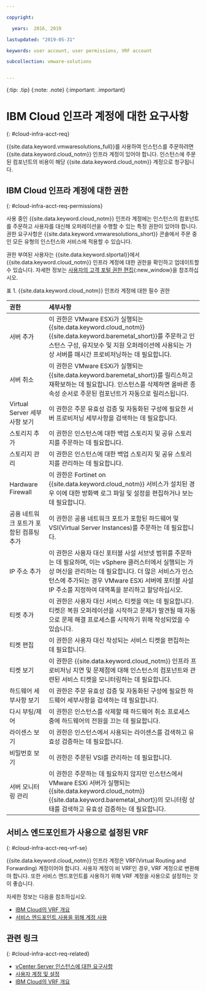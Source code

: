 ```yaml
---

copyright:

  years:  2016, 2019

lastupdated: "2019-05-31"

keywords: user account, user permissions, VRF account

subcollection: vmware-solutions


---
```


{:tip: .tip}
{:note: .note}
{:important: .important}

# IBM Cloud 인프라 계정에 대한 요구사항
{: #cloud-infra-acct-req}

{{site.data.keyword.vmwaresolutions_full}}를 사용하여 인스턴스를 주문하려면 {{site.data.keyword.cloud_notm}} 인프라 계정이 있어야 합니다. 인스턴스에 주문된 컴포넌트의 비용이 해당 {{site.data.keyword.cloud_notm}} 계정으로 청구됩니다.

## IBM Cloud 인프라 계정에 대한 권한
{: #cloud-infra-acct-req-permissions}

사용 중인 {{site.data.keyword.cloud_notm}} 인프라 계정에는 인스턴스의 컴포넌트를 주문하고 사용자를 대신해 오퍼레이션을 수행할 수 있는 특정 권한이 있어야 합니다. 권한 요구사항은 {{site.data.keyword.vmwaresolutions_short}} 콘솔에서 주문 중인 모든 유형의 인스턴스와 서비스에 적용할 수 있습니다.

권한 부여된 사용자는 {{site.data.keyword.slportal}}에서 {{site.data.keyword.cloud_notm}} 인프라 계정에 대한 권한을 확인하고 업데이트할 수 있습니다. 자세한 정보는 [사용자의 고객 포털 권한 편집](/docs/customer-portal?topic=customer-portal-customerportal_accuserprof#cp_editusercpperm){:new_window}을 참조하십시오.

표 1. {{site.data.keyword.cloud_notm}} 인프라 계정에 대한 필수 권한

|권한         |세부사항                                 |
|:------------------ |:--------------------------------------- |
|서버 추가 |이 권한은 VMware ESXi가 실행되는 {{site.data.keyword.cloud_notm}} {{site.data.keyword.baremetal_short}}를 주문하고 인스턴스 구성, 유지보수 및 지원 오퍼레이션에 사용되는 가상 서버를 매시간 프로비저닝하는 데 필요합니다. |
|서버 취소 |이 권한은 VMware ESXi가 실행되는 {{site.data.keyword.baremetal_short}}를 릴리스하고 재확보하는 데 필요합니다. 인스턴스를 삭제하면 올바른 종속성 순서로 주문된 컴포넌트가 자동으로 릴리스됩니다. |
|Virtual Server 세부사항 보기 |이 권한은 주문 유효성 검증 및 자동화된 구성에 필요한 서버 프로비저닝 세부사항을 검색하는 데 필요합니다. |
|스토리지 추가 |이 권한은 인스턴스에 대한 백업 스토리지 및 공유 스토리지를 주문하는 데 필요합니다. |
|스토리지 관리 |이 권한은 인스턴스에 대한 백업 스토리지 및 공유 스토리지를 관리하는 데 필요합니다. |
|Hardware Firewall |이 권한은 Fortinet on {{site.data.keyword.cloud_notm}} 서비스가 설치된 경우 이에 대한 방화벽 로그 파일 및 설정을 편집하거나 보는 데 필요합니다. |
| 공용 네트워크 포트가 포함된 컴퓨팅 추가 |이 권한은 공용 네트워크 포트가 포함된 하드웨어 및 VSI(Virtual Server Instances)를 주문하는 데 필요합니다. |
|IP 주소 추가 |이 권한은 사용자 대신 포터블 사설 서브넷 범위를 주문하는 데 필요하며, 이는 vSphere 클러스터에서 실행되는 가상 머신을 관리하는 데 필요합니다. 더 많은 서비스가 인스턴스에 추가되는 경우 VMware ESXi 서버에 포터블 사설 IP 주소를 지정하여 대역폭을 분리하고 할당하십시오. |
|티켓 추가 |이 권한은 사용자 대신 서비스 티켓을 여는 데 필요합니다. 티켓은 복원 오퍼레이션을 시작하고 문제가 발견될 때 자동으로 문제 해결 프로세스를 시작하기 위해 작성되었을 수 있습니다. |
|티켓 편집 |이 권한은 사용자 대신 작성되는 서비스 티켓을 편집하는 데 필요합니다. |
|티켓 보기 |이 권한은 {{site.data.keyword.cloud_notm}} 인프라 프로비저닝 지연 및 문제점에 대해 인스턴스의 컴포넌트와 관련된 서비스 티켓을 모니터링하는 데 필요합니다. |
|하드웨어 세부사항 보기 |이 권한은 주문 유효성 검증 및 자동화된 구성에 필요한 하드웨어 세부사항을 검색하는 데 필요합니다. |
| 다시 부팅/제어 | 이 권한은 인스턴스를 삭제할 때 하드웨어 취소 프로세스 중에 하드웨어의 전원을 끄는 데 필요합니다. |
|라이센스 보기 |이 권한은 인스턴스에서 사용되는 라이센스를 검색하고 유효성 검증하는 데 필요합니다. |
|비밀번호 보기 |이 권한은 주문된 VSI를 관리하는 데 필요합니다. |
| 서버 모니터링 관리 |이 권한은 주문하는 데 필요하지 않지만 인스턴스에서 VMware ESXi 서버가 실행되는 {{site.data.keyword.cloud_notm}} {{site.data.keyword.baremetal_short}}의 모니터링 상태를 검색하고 유효성 검증하는 데 필요합니다. |

## 서비스 엔드포인트가 사용으로 설정된 VRF
{: #cloud-infra-acct-req-vrf-se}

{{site.data.keyword.cloud_notm}} 인프라 계정은 VRF(Virtual Routing and Forwarding) 계정이어야 합니다. 사용자 계정이 비 VRF인 경우, VRF 계정으로 변환해야 합니다. 또한 서비스 엔드포인트를 사용하기 위해 VRF 계정을 사용으로 설정하는 것이 좋습니다.

자세한 정보는 다음을 참조하십시오.
* [IBM Cloud의 VRF 개요](/docs/infrastructure/direct-link?topic=direct-link-overview-of-virtual-routing-and-forwarding-vrf-on-ibm-cloud)
* [서비스 엔드포인트 사용을 위해 계정 사용](/docs/services/service-endpoint?topic=service-endpoint-getting-started#cs_cli_install_steps)

## 관련 링크
{: #cloud-infra-acct-req-related}

* [vCenter Server 인스턴스에 대한 요구사항](/docs/services/vmwaresolutions/vcenter?topic=vmware-solutions-vc_planning)
* [사용자 계정 및 설정](/docs/services/vmwaresolutions/vmonic?topic=vmware-solutions-useraccount)
* [IBM Cloud의 VRF 개요](/docs/infrastructure/direct-link?topic=direct-link-overview-of-virtual-routing-and-forwarding-vrf-on-ibm-cloud)
